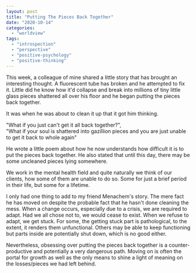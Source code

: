 ```yaml
---
layout: post
title: "Putting The Pieces Back Together"
date: "2020-10-14"
categories: 
  - "worldview"
tags: 
  - "introspection"
  - "perspective"
  - "positive-psychology"
  - "positive-thinking"
---
```


This week, a colleague of mine shared a little story that has brought an interesting thought. A fluorescent tube has broken and he attempted to fix it. Little did he know how it'd collapse and break into millions of tiny little glass pieces shattered all over his floor and he began putting the pieces back together.

It was when he was about to clean it up that it got him thinking.

"What if you just can't get it all back together?",  
"What if your soul is shattered into gazillion pieces and you are just unable to get it back to whole again"

He wrote a little poem about how he now understands how difficult it is to put the pieces back together. He also stated that until this day, there may be some uncleaned pieces lying somewhere.

We work in the mental health field and quite naturally we think of our clients, how some of them are unable to do so. Some for just a brief period in their life, but some for a lifetime.

I only had one thing to add to my friend Menachem's story. The mere fact he has moved on despite the probable fact that he hasn't done cleaning the mess. When a change occurs, especially due to a crisis, we are required to adapt. Had we all chose not to, we would cease to exist. When we refuse to adapt, we get stuck. For some, the getting stuck part is pathological, to the extent, it renders them unfunctional. Others may be able to keep functioning but parts inside are potentially shut down, which is no good either.

Nevertheless, obsessing over putting the pieces back together is a counter-productive and potentially a very dangerous path. Moving on is often the portal for growth as well as the only means to shine a light of meaning on the losses/pieces we had left behind.
